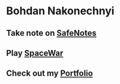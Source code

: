# Bohdan Nakonechnyi

## Take note on [SafeNotes](http://www.safenotes.io/)

## Play [SpaceWar](https://spacewar0.herokuapp.com/)

## Check out my [Portfolio](https://bohdan0.github.io/)